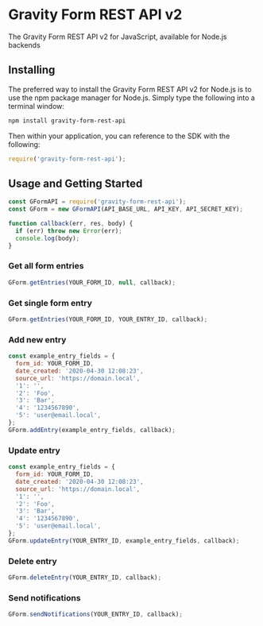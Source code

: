 # Gravity Form REST API v2

The Gravity Form REST API v2 for JavaScript, available for Node.js backends

## Installing

The preferred way to install the Gravity Form REST API v2 for Node.js is to use the npm package manager for Node.js. Simply type the following into a terminal window:

```sh
npm install gravity-form-rest-api
```

Then within your application, you can reference to the SDK with the following:

```javascript
require('gravity-form-rest-api');
```

## Usage and Getting Started

```javascript
const GFormAPI = require('gravity-form-rest-api');
const GForm = new GFormAPI(API_BASE_URL, API_KEY, API_SECRET_KEY);

function callback(err, res, body) {
  if (err) throw new Error(err);
  console.log(body);
}
```

### Get all form entries

```javascript
GForm.getEntries(YOUR_FORM_ID, null, callback);
```

### Get single form entry

```javascript
GForm.getEntries(YOUR_FORM_ID, YOUR_ENTRY_ID, callback);
```

### Add new entry

```javascript
const example_entry_fields = {
  form_id: YOUR_FORM_ID,
  date_created: '2020-04-30 12:08:23',
  source_url: 'https://domain.local',
  '1': '',
  '2': 'Foo',
  '3': 'Bar',
  '4': '1234567890',
  '5': 'user@email.local',
};
GForm.addEntry(example_entry_fields, callback);
```

### Update entry

```javascript
const example_entry_fields = {
  form_id: YOUR_FORM_ID,
  date_created: '2020-04-30 12:08:23',
  source_url: 'https://domain.local',
  '1': '',
  '2': 'Foo',
  '3': 'Bar',
  '4': '1234567890',
  '5': 'user@email.local',
};
GForm.updateEntry(YOUR_ENTRY_ID, example_entry_fields, callback);
```

### Delete entry

```javascript
GForm.deleteEntry(YOUR_ENTRY_ID, callback);
```

### Send notifications

```javascript
GForm.sendNotifications(YOUR_ENTRY_ID, callback);
```
